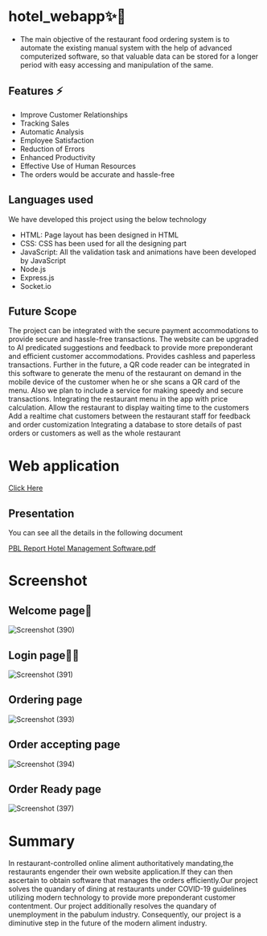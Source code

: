# hotel_webapp✨🎐

- The main objective of the restaurant food ordering system is to automate the existing manual
system with the help of advanced computerized software, so that valuable data can be stored
for a longer period with easy accessing and manipulation of the same.

## Features ⚡

- Improve Customer Relationships
- Tracking Sales
- Automatic Analysis
- Employee Satisfaction
- Reduction of Errors
- Enhanced Productivity
- Effective Use of Human Resources
- The orders would be accurate and hassle-free

## Languages used

We have developed this project using the below technology
- HTML: Page layout has been designed in HTML
- CSS: CSS has been used for all the designing part
- JavaScript: All the validation task and animations have been developed by JavaScript
- Node.js
- Express.js
- Socket.io

## Future Scope

The project can be integrated with the secure payment accommodations to provide secure and
hassle-free transactions. The website can be upgraded to AI predicated suggestions and
feedback to provide more preponderant and efficient customer accommodations. Provides
cashless and paperless transactions.
Further in the future, a QR code reader can be integrated in this software to generate the
menu of the restaurant on demand in the mobile device of the customer when he or she scans
a QR card of the menu. Also we plan to include a service for making speedy and secure
transactions.
Integrating the restaurant menu in the app with price calculation.
Allow the restaurant to display waiting time to the customers
Add a realtime chat customers between the restaurant staff for feedback and order
customization
Integrating a database to store details of past orders or customers as well as the whole
restaurant

# Web application

[Click Here](https://hotel-webapp-142.herokuapp.com/)

## Presentation

You can see all the details in the following document

[PBL Report Hotel Management Software.pdf](https://github.com/sumit1045/Project_hotel-management/files/9296488/PBL.Report.Hotel.Management.Software.pdf)

# Screenshot

## Welcome page🙏

![Screenshot (390)](https://user-images.githubusercontent.com/86297145/183808089-6411d6b2-7721-4f4a-baac-0353d7a4e14c.png)

## Login page👨‍💻

![Screenshot (391)](https://user-images.githubusercontent.com/86297145/183808178-43c11463-3529-404e-9e58-6e97ecd11692.png)

## Ordering page

![Screenshot (393)](https://user-images.githubusercontent.com/86297145/183808415-5e79d487-002f-45a4-9acf-93ed0f1fba15.png)

## Order accepting page

![Screenshot (394)](https://user-images.githubusercontent.com/86297145/183808501-eb585517-9048-447f-94fd-f22a11c1f139.png)

## Order Ready page

![Screenshot (397)](https://user-images.githubusercontent.com/86297145/183808572-1095e305-44f7-4f64-82a3-04d83ba6341f.png)

# Summary

In restaurant-controlled online aliment authoritatively mandating,the restaurants engender
their own website application.If they can then ascertain to obtain software that manages the
orders efficiently.Our project solves the quandary of dining at restaurants under COVID-19
guidelines utilizing modern technology to provide more preponderant customer contentment.
Our project additionally resolves the quandary of unemployment in the pabulum industry.
Consequently, our project is a diminutive step in the future of the modern aliment industry.


